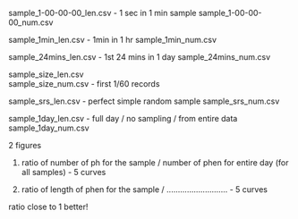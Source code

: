 sample_1-00-00-00_len.csv - 1 sec in 1 min sample
sample_1-00-00-00_num.csv 	

sample_1min_len.csv 	- 1min in 1 hr
sample_1min_num.csv 	

sample_24mins_len.csv 	- 1st 24 mins in 1 day
sample_24mins_num.csv 	

sample_size_len.csv 	
sample_size_num.csv 	- first 1/60 records 

sample_srs_len.csv 	- perfect simple random sample
sample_srs_num.csv


sample_1day_len.csv 	- full day / no sampling / from entire data
sample_1day_num.csv 	

2 figures

1. ratio of number of ph for the sample / number of phen for entire day (for all samples) - 5 curves

2. ratio of length of phen for the sample / ........................... - 5 curves

ratio close to 1 better!
